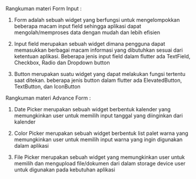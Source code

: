 Rangkuman materi Form Input :

1. Form adalah sebuah widget yang berfungsi untuk mengelompokkan beberapa macam input field sehingga aplikasi dapat mengolah/memproses data dengan mudah dan lebih efisien

2. Input field merupakan sebuah widget dimana pengguna dapat memasukkan berbagai macam informasi yang dibutuhkan sesuai dari ketentuan aplikasi. Beberapa jenis input field dalam flutter ada TextField, Checkbox, Radio dan Dropdown button 

3. Button merupakan suatu widget yang dapat melakukan fungsi tertentu saat ditekan. beberapa jenis button dalam flutter ada ElevatedButton, TextButton, dan IconButton

Rangkuman materi Advance Form : 

1. Date Picker merupakan sebuah widget berbentuk kalender yang memungkinkan user untuk memilih input tanggal yang diinginkan dari kalender

2. Color Picker merupakan sebuah widget berbentuk list palet warna yang memungkinkan user untuk memilih input warna yang ingin digunakan dalam aplikasi

3. File Picker merupakan sebuah widget yang memungkinkan user untuk memilih dan mengupload file/dokumen dari dalam storage device user untuk digunakan pada kebutuhan aplikasi